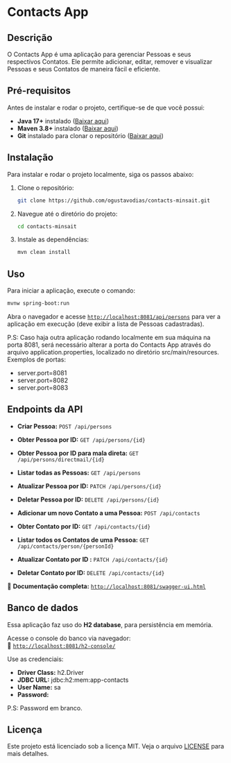 # Contacts App

## Descrição

O Contacts App é uma aplicação para gerenciar Pessoas e seus respectivos Contatos. Ele permite adicionar, editar, remover e visualizar Pessoas e seus Contatos de maneira fácil e eficiente.

## Pré-requisitos

Antes de instalar e rodar o projeto, certifique-se de que você possui:

- **Java 17+** instalado ([Baixar aqui](https://adoptium.net/))
- **Maven 3.8+** instalado ([Baixar aqui](https://maven.apache.org/download.cgi))
- **Git** instalado para clonar o repositório ([Baixar aqui](https://git-scm.com/))

## Instalação

Para instalar e rodar o projeto localmente, siga os passos abaixo:

1. Clone o repositório:

   ```bash
   git clone https://github.com/ogustavodias/contacts-minsait.git
   ```

2. Navegue até o diretório do projeto:

   ```bash
   cd contacts-minsait
   ```

3. Instale as dependências:
   ```bash
   mvn clean install
   ```

## Uso

Para iniciar a aplicação, execute o comando:

```bash
mvnw spring-boot:run
```

Abra o navegador e acesse [`http://localhost:8081/api/persons`](http://localhost:8081/api/persons) para ver a aplicação em execução (deve exibir a lista de Pessoas cadastradas).

P.S: Caso haja outra aplicação rodando localmente em sua máquina na porta 8081, será necessário alterar a porta do Contacts App através do arquivo application.properties, localizado no diretório src/main/resources.
Exemplos de portas:

- server.port=8081
- server.port=8082
- server.port=8083

## Endpoints da API

- **Criar Pessoa:** `POST /api/persons`
- **Obter Pessoa por ID:** `GET /api/persons/{id}`
- **Obter Pessoa por ID para mala direta:** `GET /api/persons/directmail/{id}`
- **Listar todas as Pessoas:** `GET /api/persons`
- **Atualizar Pessoa por ID:** `PATCH /api/persons/{id}`
- **Deletar Pessoa por ID:** `DELETE /api/persons/{id}`

- **Adicionar um novo Contato a uma Pessoa:** `POST /api/contacts`
- **Obter Contato por ID:** `GET /api/contacts/{id}`
- **Listar todos os Contatos de uma Pessoa:** `GET /api/contacts/person/{personId}`
- **Atualizar Contato por ID :** `PATCH /api/contacts/{id}`
- **Deletar Contato por ID:** `DELETE /api/contacts/{id}`

📌 **Documentação completa:** [`http://localhost:8081/swagger-ui.html`](http://localhost:8081/swagger-ui.html)

## Banco de dados

Essa aplicação faz uso do **H2 database**, para persistência em memória.

Acesse o console do banco via navegador:  
📌 [`http://localhost:8081/h2-console/`](http://localhost:8081/h2-console/)

Use as credenciais:

- **Driver Class:** h2.Driver
- **JDBC URL:** jdbc:h2:mem:app-contacts
- **User Name:** sa
- **Password:**

P.S: Password em branco.

## Licença

Este projeto está licenciado sob a licença MIT. Veja o arquivo [LICENSE](LICENSE) para mais detalhes.
